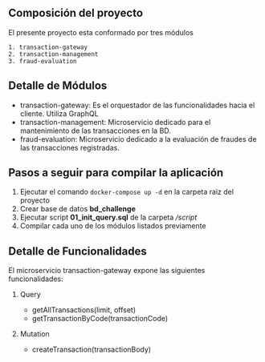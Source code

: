 ## Composición del proyecto
El presente proyecto esta conformado por tres módulos

```
1. transaction-gateway
2. transaction-management
3. fraud-evaluation
```

## Detalle de Módulos

* transaction-gateway: Es el orquestador de las funcionalidades hacia el cliente. Utiliza GraphQL
* transaction-management: Microservicio dedicado para el mantenimiento de las transacciones en la BD.
* fraud-evaluation: Microservicio dedicado a la evaluación de fraudes de las transacciones registradas.

## Pasos a seguir para compilar la aplicación

1. Ejecutar el comando `docker-compose up -d` en la carpeta raiz del proyecto
2. Crear base de datos **bd_challenge**
3. Ejecutar script **01_init_query.sql** de la carpeta _/script_
4. Compilar cada uno de los módulos listados previamente



## Detalle de Funcionalidades

El microservicio transaction-gateway expone las siguientes funcionalidades:

1. Query
   - getAllTransactions(limit, offset)
   - getTransactionByCode(transactionCode)


2. Mutation
   - createTransaction(transactionBody)



